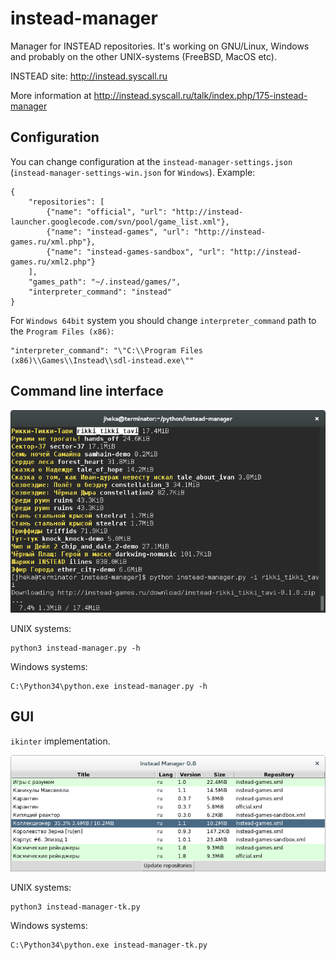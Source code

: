 instead-manager
===============

Manager for INSTEAD repositories. It's working on GNU/Linux, Windows and probably on the other UNIX-systems
(FreeBSD, MacOS etc).

INSTEAD site: http://instead.syscall.ru

More information at http://instead.syscall.ru/talk/index.php/175-instead-manager

Configuration
-------------

You can change configuration at the `instead-manager-settings.json` (`instead-manager-settings-win.json` for `Windows`).
Example:

```
{
    "repositories": [
        {"name": "official", "url": "http://instead-launcher.googlecode.com/svn/pool/game_list.xml"},
        {"name": "instead-games", "url": "http://instead-games.ru/xml.php"},
        {"name": "instead-games-sandbox", "url": "http://instead-games.ru/xml2.php"}
    ],
    "games_path": "~/.instead/games/",
    "interpreter_command": "instead"
}
```

For `Windows 64bit` system you should change `interpreter_command` path to the `Program Files (x86)`:

```
"interpreter_command": "\"C:\\Program Files (x86)\\Games\\Instead\\sdl-instead.exe\""
```

Command line interface
----------------------

![alt text](https://github.com/jhekasoft/instead-manager/raw/master/docs/images/instead-manager-cli.png "instead-manager CLI")

UNIX systems:

```
python3 instead-manager.py -h
```

Windows systems:

```
C:\Python34\python.exe instead-manager.py -h
```

GUI
---

`ikinter` implementation.

![alt text](https://github.com/jhekasoft/instead-manager/raw/master/docs/images/instead-manager-tk.png "instead-manager tkinter")

UNIX systems:

```
python3 instead-manager-tk.py
```

Windows systems:

```
C:\Python34\python.exe instead-manager-tk.py
```

